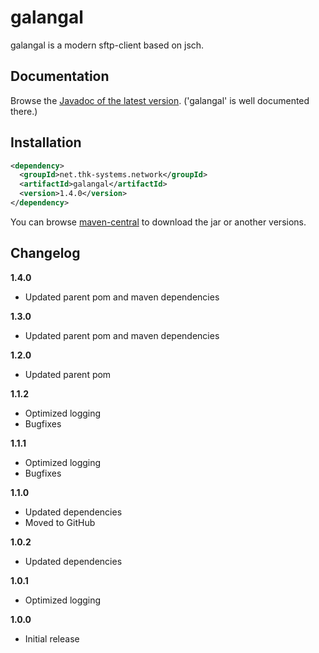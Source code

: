 # galangal

galangal is a modern sftp-client based on jsch. 


## Documentation

Browse the [Javadoc of the latest version](http://www.thk-systems.de/content/oss/javadoc/galangal/current/index.html). ('galangal' is well documented there.)


## Installation

```xml
<dependency>
  <groupId>net.thk-systems.network</groupId>
  <artifactId>galangal</artifactId>
  <version>1.4.0</version>
</dependency>
```
You can browse [maven-central](http://search.maven.org/#artifactdetails|net.thk-systems.network|galangal|1.4.0|jar) to download the jar or another versions.



## Changelog

**1.4.0**

* Updated parent pom and maven dependencies

**1.3.0**

* Updated parent pom and maven dependencies

**1.2.0**

* Updated parent pom

**1.1.2**

* Optimized logging
* Bugfixes

**1.1.1**

* Optimized logging
* Bugfixes

**1.1.0**

* Updated dependencies
* Moved to GitHub

**1.0.2**

* Updated dependencies

**1.0.1**

* Optimized logging

**1.0.0**

* Initial release
